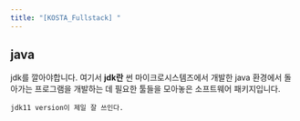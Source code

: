 ```yaml
---
title: "[KOSTA_Fullstack] "
---
```


## java



<span class="hlm">jdk</span>를 깔아야합니다. 여기서 **jdk란** 썬 마이크로시스템즈에서 개발한 java 환경에서 돌아가는 프로그램을 개발하는 데 필요한 툴들을 모아놓은 소프트웨어 패키지입니다.

`jdk11 version이 제일 잘 쓰인다.`